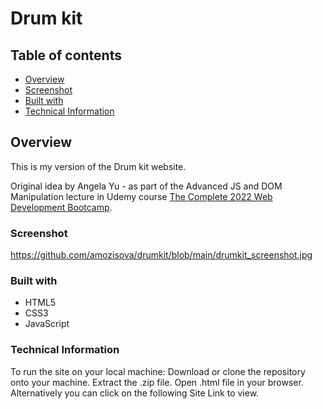 # Drum kit
## Table of contents

  - [Overview](#overview)
  - [Screenshot](#screenshot)
  - [Built with](#built-with)
  - [Technical Information](#technical-information)
 
 
## Overview
This is my version of the Drum kit website.

Original idea by Angela Yu - as part of the Advanced JS and DOM Manipulation lecture in Udemy course [The Complete 2022 Web Development Bootcamp](https://www.udemy.com/course/the-complete-web-development-bootcamp).

### Screenshot
https://github.com/amozisova/drumkit/blob/main/drumkit_screenshot.jpg

### Built with
- HTML5
- CSS3
- JavaScript

### Technical Information
To run the site on your local machine:
Download or clone the repository onto your machine.
Extract the .zip file.
Open .html file in your browser.
Alternatively you can click on the following Site Link to view.


